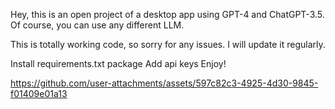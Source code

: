 Hey, this is an open project of a desktop app using GPT-4 and ChatGPT-3.5. Of course, you can use any different LLM.

This is totally working code, so sorry for any issues.
I will update it regularly.

Install requirements.txt package 
Add api keys
Enjoy!

https://github.com/user-attachments/assets/597c82c3-4925-4d30-9845-f01409e01a13




